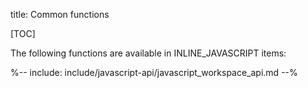 title: Common functions

[TOC]


The following functions are available in INLINE_JAVASCRIPT items:

<div class="cogsci-jsdoc" markdown="1">

%-- include: include/javascript-api/javascript_workspace_api.md --%

</div>
